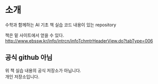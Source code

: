 # 소개
수학과 함께하는 AI 기초 책 실습 코드 내용이 있는 repository  

책은 밑 사이트에서 얻을 수 있다.  
http://www.ebssw.kr/info/intrcn/infoTchmtrHeaderView.do?tabType=006



## 공식 github 아님
위 책 실습 내용의 공식 저장소가 아닙니다.  
개인 저장소입니다.  

